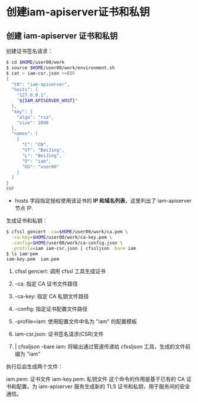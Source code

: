 # 创建iam-apiserver证书和私钥

## 创建 iam-apiserver 证书和私钥

创建证书签名请求：

``` bash
$ cd $HOME/user00/work
$ source $HOME/user00/work/environment.sh
$ cat > iam-csr.json <<EOF
{
  "CN": "iam-apiserver",
  "hosts": [
    "127.0.0.1",
    "${IAM_APISERVER_HOST}"
  ],
  "key": {
    "algo": "rsa",
    "size": 2048
  },
  "names": [
    {
      "C": "CN",
      "ST": "BeiJing",
      "L": "BeiJing",
      "O": "iam",
      "OU": "user00"
    }
  ]
}
EOF
```

+ hosts 字段指定授权使用该证书的 **IP 和域名列表**，这里列出了 iam-apiserver 节点 IP.

生成证书和私钥：

``` bash
$ cfssl gencert -ca=$HOME/user00/work/ca.pem \
  -ca-key=$HOME/user00/work/ca-key.pem \
  -config=$HOME/user00/work/ca-config.json \
  -profile=iam iam-csr.json | cfssljson -bare iam 
$ ls iam*pem
iam-key.pem  iam.pem
```

1. cfssl gencert: 调用 cfssl 工具生成证书

2. -ca: 指定 CA 证书文件路径

3. -ca-key: 指定 CA 私钥文件路径

4. -config: 指定证书配置文件路径

5. -profile=iam: 使用配置文件中名为 "iam" 的配置模板

6. iam-csr.json: 证书签名请求(CSR)文件

7. | cfssljson -bare iam: 将输出通过管道传递给 cfssljson 工具，生成的文件前缀为 "iam"

执行后会生成两个文件：

iam.pem: 证书文件
iam-key.pem: 私钥文件
这个命令的作用是基于已有的 CA 证书和配置，为 iam-apiserver 服务生成新的 TLS 证书和私钥，用于服务间的安全通信。